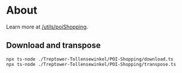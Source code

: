 # About

Learn more at [/utils/poiShopping](/utils/poiShopping).

## Download and transpose

```
npx ts-node ./Treptower-Tollensewinkel/POI-Shopping/download.ts
npx ts-node ./Treptower-Tollensewinkel/POI-Shopping/transpose.ts
```
